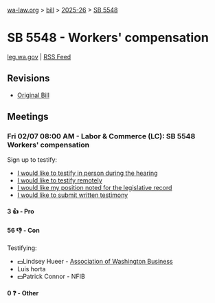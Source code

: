 [wa-law.org](/) > [bill](/bill/) > [2025-26](/bill/2025-26/) > [SB 5548](/bill/2025-26/sb/5548/)

# SB 5548 - Workers' compensation
[leg.wa.gov](https://app.leg.wa.gov/billsummary?BillNumber=5548&Year=2025&Initiative=false) | [RSS Feed](./rss.xml)

## Revisions
* [Original Bill](1/)

## Meetings
### Fri 02/07 08:00 AM - Labor & Commerce (LC): SB 5548 Workers' compensation
Sign up to testify:
* [I would like to testify in person during the hearing](https://app.leg.wa.gov/csi/Testifier/Add?chamber=House&mId=32667&aId=162630&caId=25285&tId=1)
* [I would like to testify remotely](https://app.leg.wa.gov/csi/Testifier/Add?chamber=House&mId=32667&aId=162630&caId=25285&tId=2)
* [I would like my position noted for the legislative record](https://app.leg.wa.gov/csi/Testifier/Add?chamber=House&mId=32667&aId=162630&caId=25285&tId=3)
* [I would like to submit written testimony](https://app.leg.wa.gov/csi/Testifier/Add?chamber=House&mId=32667&aId=162630&caId=25285&tId=4)

#### 3 👍 - Pro

#### 56 👎 - Con
Testifying:
* 💵Lindsey Hueer - [Association of Washington Business](/org/association_of_washington_business/)
* Luis horta
* 💵Patrick Connor - NFIB

#### 0 ❓ - Other
